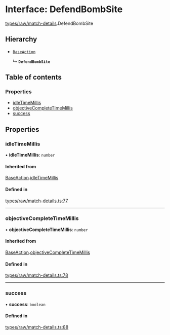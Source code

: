 # Interface: DefendBombSite

[types/raw/match-details](../modules/types_raw_match_details.md).DefendBombSite

## Hierarchy

- [`BaseAction`](types_raw_match_details.BaseAction.md)

  ↳ **`DefendBombSite`**

## Table of contents

### Properties

- [idleTimeMillis](types_raw_match_details.DefendBombSite.md#idletimemillis)
- [objectiveCompleteTimeMillis](types_raw_match_details.DefendBombSite.md#objectivecompletetimemillis)
- [success](types_raw_match_details.DefendBombSite.md#success)

## Properties

### idleTimeMillis

• **idleTimeMillis**: `number`

#### Inherited from

[BaseAction](types_raw_match_details.BaseAction.md).[idleTimeMillis](types_raw_match_details.BaseAction.md#idletimemillis)

#### Defined in

[types/raw/match-details.ts:77](https://github.com/jameslinimk/unofficial-valorant-api/blob/e0f8f42/package/src/types/raw/match-details.ts#L77)

___

### objectiveCompleteTimeMillis

• **objectiveCompleteTimeMillis**: `number`

#### Inherited from

[BaseAction](types_raw_match_details.BaseAction.md).[objectiveCompleteTimeMillis](types_raw_match_details.BaseAction.md#objectivecompletetimemillis)

#### Defined in

[types/raw/match-details.ts:78](https://github.com/jameslinimk/unofficial-valorant-api/blob/e0f8f42/package/src/types/raw/match-details.ts#L78)

___

### success

• **success**: `boolean`

#### Defined in

[types/raw/match-details.ts:88](https://github.com/jameslinimk/unofficial-valorant-api/blob/e0f8f42/package/src/types/raw/match-details.ts#L88)
